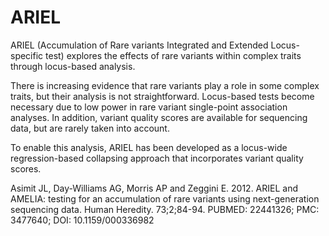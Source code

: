 # ARIEL
ARIEL (Accumulation of Rare variants Integrated and Extended Locus-specific test) explores the effects of rare variants within complex traits through locus-based analysis.

There is increasing evidence that rare variants play a role in some complex traits, but their analysis is not straightforward. Locus-based tests become necessary due to low power in rare variant single-point association analyses. In addition, variant quality scores are available for sequencing data, but are rarely taken into account.

To enable this analysis, ARIEL has been developed as a locus-wide regression-based collapsing approach that incorporates variant quality scores.


Asimit JL, Day-Williams AG, Morris AP and Zeggini E. 2012. ARIEL and AMELIA: testing for an accumulation of rare variants using next-generation sequencing data. Human Heredity. 73;2;84-94.
PUBMED: 22441326; PMC: 3477640; DOI: 10.1159/000336982
